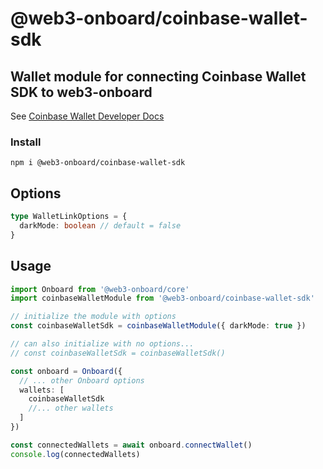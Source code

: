 # @web3-onboard/coinbase-wallet-sdk

## Wallet module for connecting Coinbase Wallet SDK to web3-onboard
See [Coinbase Wallet Developer Docs](https://docs.cloud.coinbase.com/wallet-sdk/docs)

### Install

`npm i @web3-onboard/coinbase-wallet-sdk`

## Options

```typescript
type WalletLinkOptions = {
  darkMode: boolean // default = false
}
```

## Usage

```typescript
import Onboard from '@web3-onboard/core'
import coinbaseWalletModule from '@web3-onboard/coinbase-wallet-sdk'

// initialize the module with options
const coinbaseWalletSdk = coinbaseWalletModule({ darkMode: true })

// can also initialize with no options...
// const coinbaseWalletSdk = coinbaseWalletSdk()

const onboard = Onboard({
  // ... other Onboard options
  wallets: [
    coinbaseWalletSdk
    //... other wallets
  ]
})

const connectedWallets = await onboard.connectWallet()
console.log(connectedWallets)
```
